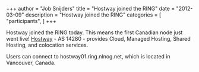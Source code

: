 +++
author = "Job Snijders"
title = "Hostway joined the RING"
date = "2012-03-09"
description = "Hostway joined the RING"
categories = [
    "participants",
]
+++

Hostway joined the RING today. This means the first Canadian node just went live!  <a href="http://www.hostway.com">Hostway</a> - AS 14280 -  provides Cloud, Managed Hosting, Shared Hosting, and colocation services.

Users can connect to hostway01.ring.nlnog.net, which is located in Vancouver, Canada.

